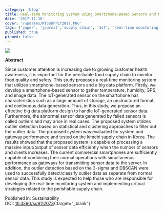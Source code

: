 ```yaml
---
category: 'blog'
title: Real-Time Monitoring System Using Smartphone-Based Sensors and NoSQL Database for Perishable Supply Chain
date: '2017-11-10'
cover: '/updates/RTSSUPPLY2017.PNG'
tags: ['paper', 'journal','supply chain', 'IoT', 'real-time monitoring']
published: true
pinned: false
---
```


<img src="/updates/RTSSUPPLY2017.PNG"/><br/>

**Abstract**

Since customer attention is increasing due to growing customer health awareness, it is important for the perishable food supply chain to monitor food quality and safety. <!--truncate-->
This study proposes a real-time monitoring system that utilizes smartphone-based sensors and a big data platform. Firstly, we develop a smartphone-based sensor to gather temperature, humidity, GPS, and image data. The IoT-generated sensor on the smartphone has characteristics such as a large amount of storage, an unstructured format, and continuous data generation. Thus, in this study, we propose an effective big data platform design to handle IoT-generated sensor data. Furthermore, the abnormal sensor data generated by failed sensors is called outliers and may arise in real cases. The proposed system utilizes outlier detection based on statistical and clustering approaches to filter out the outlier data. The proposed system was evaluated for system and gateway performance and tested on the kimchi supply chain in Korea. The results showed that the proposed system is capable of processing a massive input/output of sensor data efficiently when the number of sensors and clients increases. The current commercial smartphones are sufficiently capable of combining their normal operations with simultaneous performance as gateways for transmitting sensor data to the server. In addition, the outlier detection based on the 3-sigma and DBSCAN were used to successfully detect/classify outlier data as separate from normal sensor data. This study is expected to help those who are responsible for developing the real-time monitoring system and implementing critical strategies related to the perishable supply chain.

Published in: Sustainability<br/>
DOI: [10.3390/su9112073](https://doi.org/10.3390/su9112073){:target="_blank"}
